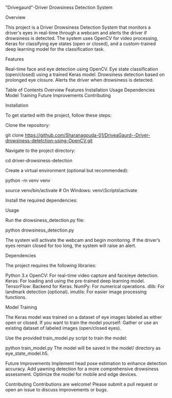 "Drivegaurd"-Driver Drowsiness Detection System

Overview

This project is a Driver Drowsiness Detection System that monitors a driver's eyes in real-time through a webcam and alerts the driver if drowsiness is detected. The system uses OpenCV for video processing, Keras for classifying eye states (open or closed), and a custom-trained deep learning model for the classification task.

Features

Real-time face and eye detection using OpenCV.
Eye state classification (open/closed) using a trained Keras model.
Drowsiness detection based on prolonged eye closure.
Alerts the driver when drowsiness is detected.

Table of Contents
Overview
Features
Installation
Usage
Dependencies
Model Training
Future Improvements
Contributing

Installation

To get started with the project, follow these steps:

Clone the repository:

git clone https://github.com/Sharanagouda-01/DriveaGaurd--Driver-drowsiness-detetction-using-OpenCV.git

Navigate to the project directory:

cd driver-drowsiness-detection

Create a virtual environment (optional but recommended):

python -m venv venv

source venv/bin/activate  # On Windows: venv\Scripts\activate

Install the required dependencies:

Usage

Run the drowsiness_detection.py file:

python drowsiness_detection.py

The system will activate the webcam and begin monitoring. If the driver’s eyes remain closed for too long, the system will raise an alert.

Dependencies

The project requires the following libraries:

Python 3.x
OpenCV: For real-time video capture and face/eye detection.
Keras: For loading and using the pre-trained deep learning model.
TensorFlow: Backend for Keras.
NumPy: For numerical operations.
dlib: For landmark detection (optional).
imutils: For easier image processing functions.

Model Training

The Keras model was trained on a dataset of eye images labeled as either open or closed. If you want to train the model yourself:
Gather or use an existing dataset of labeled images (open/closed eyes).

Use the provided train_model.py script to train the model:

python train_model.py
The model will be saved in the model/ directory as eye_state_model.h5.

Future Improvements
Implement head pose estimation to enhance detection accuracy.
Add yawning detection for a more comprehensive drowsiness assessment.
Optimize the model for mobile and edge devices.

Contributing
Contributions are welcome! Please submit a pull request or open an issue to discuss improvements or bugs.
